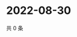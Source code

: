 # 2022-08-30

共 0 条

<!-- BEGIN WEIBO -->
<!-- 最后更新时间 Tue Aug 30 2022 15:24:12 GMT+0800 (China Standard Time) -->

<!-- END WEIBO -->

